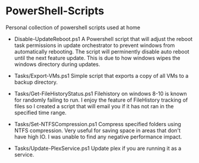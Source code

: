 # PowerShell-Scripts
Personal collection of powershell scripts used at home

- Disable-UpdateReboot.ps1
  A Powershell script that will adjust the reboot task permissions in update orchestrator to prevent windows from automatically rebooting. The script will perminently disable auto reboot until the next feature update. This is due to how windows wipes the windows directory during updates.

- Tasks/Export-VMs.ps1
  Simple script that exports a copy of all VMs to a backup directory.

- Tasks/Get-FileHistoryStatus.ps1
  Filehistory on windows 8-10 is known for randomly failing to run. I enjoy the feature of FileHistory tracking of files so I created a script that will email you if it has not ran in the specified time range.

- Tasks/Set-NTFSCompression.ps1
  Compress specified folders using NTFS compression. Very useful for saving space in areas that don't have high IO. I was unable to find any negative performance impact.

- Tasks/Update-PlexService.ps1
  Update plex if you are running it as a service.
